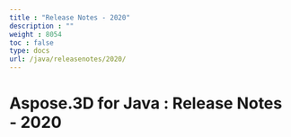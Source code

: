 ```yaml
---
title : "Release Notes - 2020" 
description : "" 
weight : 8054 
toc : false
type: docs
url: /java/releasenotes/2020/
---
```


# Aspose.3D for Java : Release Notes - 2020


